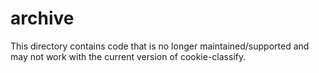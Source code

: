 # archive
This directory contains code that is no longer maintained/supported and may not work with the current version of cookie-classify.